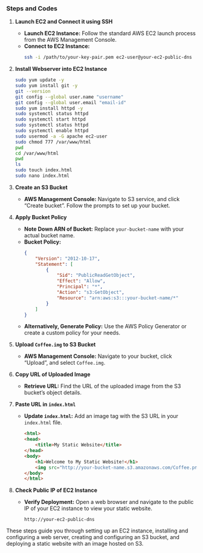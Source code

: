 ### **Steps and Codes**

1. **Launch EC2 and Connect it using SSH**
   - **Launch EC2 Instance:** Follow the standard AWS EC2 launch process from the AWS Management Console.
   - **Connect to EC2 Instance:**
     ```bash
     ssh -i /path/to/your-key-pair.pem ec2-user@your-ec2-public-dns
     ```

2. **Install Webserver into EC2 Instance**
   ```bash
   sudo yum update -y
   sudo yum install git -y
   git --version
   git config --global user.name "username"
   git config --global user.email "email-id"
   sudo yum install httpd -y
   sudo systemctl status httpd
   sudo systemctl start httpd
   sudo systemctl status httpd
   sudo systemctl enable httpd
   sudo usermod -a -G apache ec2-user
   sudo chmod 777 /var/www/html
   pwd
   cd /var/www/html
   pwd
   ls
   sudo touch index.html
   sudo nano index.html
   ```

3. **Create an S3 Bucket**
   - **AWS Management Console:** Navigate to S3 service, and click “Create bucket”. Follow the prompts to set up your bucket.

4. **Apply Bucket Policy**
   - **Note Down ARN of Bucket:** Replace `your-bucket-name` with your actual bucket name.
   - **Bucket Policy:**
     ```json
     {
         "Version": "2012-10-17",
         "Statement": [
             {
                 "Sid": "PublicReadGetObject",
                 "Effect": "Allow",
                 "Principal": "*",
                 "Action": "s3:GetObject",
                 "Resource": "arn:aws:s3:::your-bucket-name/*"
             }
         ]
     }
     ```
   - **Alternatively, Generate Policy:** Use the AWS Policy Generator or create a custom policy for your needs.

5. **Upload `Coffee.img` to S3 Bucket**
   - **AWS Management Console:** Navigate to your bucket, click “Upload”, and select `Coffee.img`.

6. **Copy URL of Uploaded Image**
   - **Retrieve URL:** Find the URL of the uploaded image from the S3 bucket’s object details.

7. **Paste URL in `index.html`**
   - **Update `index.html`:** Add an image tag with the S3 URL in your `index.html` file.
     ```html
     <html>
     <head>
         <title>My Static Website</title>
     </head>
     <body>
         <h1>Welcome to My Static Website!</h1>
         <img src="http://your-bucket-name.s3.amazonaws.com/Coffee.png" alt="Coffee Image">
     </body>
     </html>
     ```

8. **Check Public IP of EC2 Instance**
   - **Verify Deployment:** Open a web browser and navigate to the public IP of your EC2 instance to view your static website.
     ```
     http://your-ec2-public-dns
     ```

These steps guide you through setting up an EC2 instance, installing and configuring a web server, creating and configuring an S3 bucket, and deploying a static website with an image hosted on S3.

